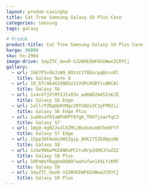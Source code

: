 ```yaml
---
layout: produk-casinghp
title: Cat Tree Samsung Galaxy S9 Plus Case
categories: samsung
tags: galaxy

# Produk
product-title: Cat Tree Samsung Galaxy S9 Plus Case
harga: 90000
sku: hn-2904
image-drive: 1myZTC_UwxR-n32WXEEWF6GUWwe2CRYCj
gallery:
  - url: 1bK7P5v9bJzW9_80XzCtf8EorpqBcnsKl
    title: Galaxy Note 8
  - url: 19_5Tc9A4GSXNBSo31VdPcHSDfivQRCAl
    title: Galaxy S6
  - url: 1s4ceTjVlMfXJIvD3v_wd6WD2m45InKJE
    title: Galaxy S6 Edge
  - url: 1ollrPZNqHkRYMgc2RTU6Dx3C3yFPR2ii
    title: Galaxy S6 Edge Plus
  - url: 1uARvdfR1uWPURPT9fgK_TRkTjuarFqC3
    title: Galaxy S7
  - url: 10gQ-mgHZJsdlXZMCzBodimceBThm9FYf
    title: Galaxy S7 Edge
  - url: 15ppJKFAoUu3WS1gip_BKKI7SZk0bpsNk
    title: Galaxy S8
  - url: 1zSe9N6wPKEANKaPCCtuNrpZ4KK37wZ22
    title: Galaxy S8 Plus
  - url: 1OPnWofBqgbm0QN97wahsfwn145LYJKMT
    title: Galaxy S9
  - url: 1myZTC_UwxR-n32WXEEWF6GUWwe2CRYCj
    title: Galaxy S9 Plus
---
```

